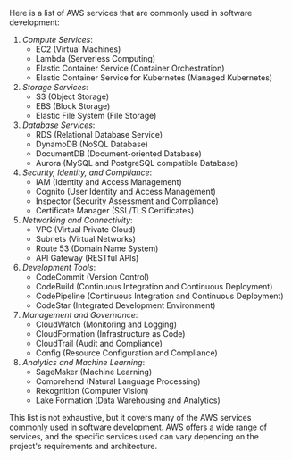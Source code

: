 Here is a list of AWS services that are commonly used in software development:

1. *Compute Services*:
    - EC2 (Virtual Machines)
    - Lambda (Serverless Computing)
    - Elastic Container Service (Container Orchestration)
    - Elastic Container Service for Kubernetes (Managed Kubernetes)
2. *Storage Services*:
    - S3 (Object Storage)
    - EBS (Block Storage)
    - Elastic File System (File Storage)
3. *Database Services*:
    - RDS (Relational Database Service)
    - DynamoDB (NoSQL Database)
    - DocumentDB (Document-oriented Database)
    - Aurora (MySQL and PostgreSQL compatible Database)
4. *Security, Identity, and Compliance*:
    - IAM (Identity and Access Management)
    - Cognito (User Identity and Access Management)
    - Inspector (Security Assessment and Compliance)
    - Certificate Manager (SSL/TLS Certificates)
5. *Networking and Connectivity*:
    - VPC (Virtual Private Cloud)
    - Subnets (Virtual Networks)
    - Route 53 (Domain Name System)
    - API Gateway (RESTful APIs)
6. *Development Tools*:
    - CodeCommit (Version Control)
    - CodeBuild (Continuous Integration and Continuous Deployment)
    - CodePipeline (Continuous Integration and Continuous Deployment)
    - CodeStar (Integrated Development Environment)
7. *Management and Governance*:
    - CloudWatch (Monitoring and Logging)
    - CloudFormation (Infrastructure as Code)
    - CloudTrail (Audit and Compliance)
    - Config (Resource Configuration and Compliance)
8. *Analytics and Machine Learning*:
    - SageMaker (Machine Learning)
    - Comprehend (Natural Language Processing)
    - Rekognition (Computer Vision)
    - Lake Formation (Data Warehousing and Analytics)

This list is not exhaustive, but it covers many of the AWS services commonly used in software development. AWS offers a wide range of services, and the specific services used can vary depending on the project's requirements and architecture.